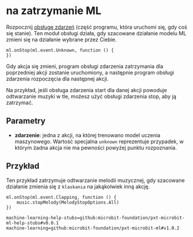 # na zatrzymanie ML

Rozpocznij [obsługę zdarzeń](/reference/event-handler) (część programu, która uruchomi się, gdy coś się stanie). Ten moduł obsługi działa, gdy szacowane działanie modelu ML zmieni się na działanie wybrane przez Ciebie.

```sig
ml.onStop(ml.event.Unknown, function () {
})
```

Gdy akcja się zmieni, program obsługi zdarzenia zatrzymania dla poprzedniej akcji zostanie uruchomiony, a następnie program obsługi zdarzenia rozpoczęcia dla następnej akcji.

Na przykład, jeśli obsługa zdarzenia start dla danej akcji powoduje odtwarzanie muzyki w tle, możesz użyć obsługi zdarzenia stop, aby ją zatrzymać.

## Parametry

- **zdarzenie**: jedna z akcji, na której trenowano model uczenia maszynowego. Wartość specjalna `unknown` reprezentuje przypadek, w którym żadna akcja nie ma pewności powyżej punktu rozpoznania.

## Przykład

Ten przykład zatrzymuje odtwarzanie melodii muzycznej, gdy szacowane działanie zmienia się z `klaskania` na jakąkolwiek inną akcję.

```blocks
ml.onStop(ml.event.Clapping, function () {
    music.stopMelody(MelodyStopOptions.All)
})
```

```package
machine-learning-help-stubs=github:microbit-foundation/pxt-microbit-ml-help-stubs#v0.0.1
machine-learning=github:microbit-foundation/pxt-microbit-ml#v1.0.2
```
